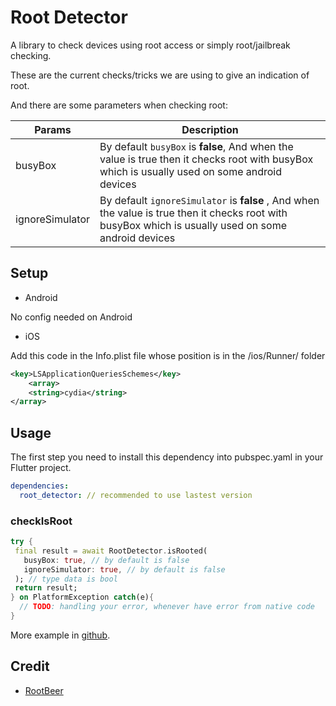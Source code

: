 # Root Detector

A library to check devices using root access or simply root/jailbreak checking.

These are the current checks/tricks we are using to give an indication of root.

And there are some parameters when checking root:

| Params      | Description |
| ----------- | ----------- |
| busyBox      | By default `busyBox` is **false**, And when the value is true then it checks root with busyBox which is usually used on some android devices |
| ignoreSimulator   | By default `ignoreSimulator` is **false** , And when the value is true then it checks root with busyBox which is usually used on some android devices |


## Setup

- Android

No config needed on Android

- iOS

Add this code in the Info.plist file whose position is in the /ios/Runner/ folder

```xml
<key>LSApplicationQueriesSchemes</key>
	<array>
	<string>cydia</string>
</array>
```

## Usage

The first step you need to install this dependency into pubspec.yaml in your Flutter project.

```yaml
dependencies:
  root_detector: // recommended to use lastest version
```

### checkIsRoot

```dart
try {
 final result = await RootDetector.isRooted(
   busyBox: true, // by default is false
   ignoreSimulator: true, // by default is false
 ); // type data is bool
 return result;
} on PlatformException catch(e){
  // TODO: handling your error, whenever have error from native code
}
```

More example in [github](https://github.com/wisnuwiry/root_detector/tree/main/example).

## Credit

- [RootBeer](https://github.com/scottyab/rootbeer)